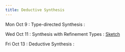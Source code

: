 ```yaml
---
title: Deductive Synthesis
---
```


Mon Oct 9
: Type-directed Synthesis
  : []()

Wed Oct 11
: Synthesis with Refinement Types
  : [Sketch](https://link.springer.com/content/pdf/10.1007/s10009-012-0249-7.pdf)

Fri Oct 13
: Deductive Synthesis
  : []()
